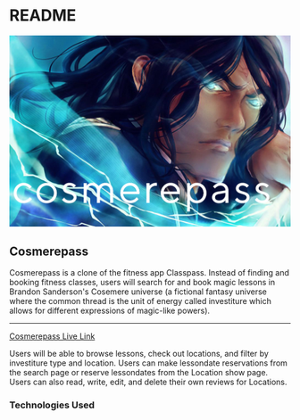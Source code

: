 # README


<!-- Brief explanation of what the app is and does -->
<!-- Link to live site -->
<!-- Discussion of technologies used -->
<!-- Delve deep into ~2 features that show off your technical abilities. Discuss both the challenges faced and your brilliant solutions. -->
<!-- Code snippets to highlight your best code (markdown code snippets, NOT screenshots) -->

![Cosmerepass Splash](./frontend/src/assets/cosmerepass_readme_splash.png)

## Cosmerepass
Cosmerepass is a clone of the fitness app Classpass. Instead of finding and booking fitness classes, users will search for and book magic lessons in Brandon Sanderson's Cosemere universe (a fictional fantasy universe where the common thread is the unit of energy called investiture which allows for different expressions of magic-like powers).

***
[Cosmerepass Live Link](https://cosmere-pass.onrender.com/ "Cosmerepass")

Users will be able to browse lessons, check out locations, and filter by investiture type and location. Users can make lessondate reservations from the search page or reserve lessondates from the Location show page. Users can also read, write, edit, and delete their own reviews for Locations.

### Technologies Used


